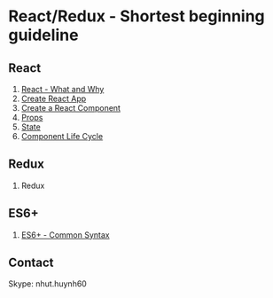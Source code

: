 # React/Redux - Shortest beginning guideline

## React
1. [React - What and Why](react1.md)
2. [Create React App](react2.md)
3. [Create a React Component](react3.md)
4. [Props](react4.md)
5. [State](react5.md)
6. [Component Life Cycle](react6.md)

## Redux
1. Redux

## ES6+
1. [ES6+ - Common Syntax](es6plus.md)

## Contact
Skype: nhut.huynh60 